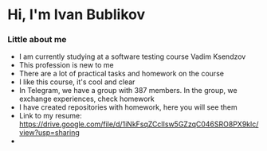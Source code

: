 # Hi, I'm Ivan Bublikov
### Little about me
- I am currently studying at a software testing course Vadim Ksendzov 
- This profession is new to me
- There are a lot of practical tasks and homework on the course
- I like this course, it's cool and clear
- In Telegram, we have a group with 387 members. In the group, we exchange experiences, check homework
- I have created repositories with homework, here you will see them
- Link to my resume: https://drive.google.com/file/d/1iNkFsqZCclIsw5GZzqC046SRO8PX9klc/view?usp=sharing
- 
